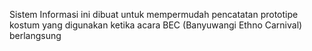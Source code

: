 Sistem Informasi ini dibuat untuk mempermudah pencatatan prototipe kostum yang digunakan ketika acara BEC (Banyuwangi Ethno Carnival) berlangsung 

